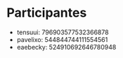 # Participantes
- tensuui: 796903577532366878
- pavelixo: 544844744111554561
- eaebecky: 524910692646780948
